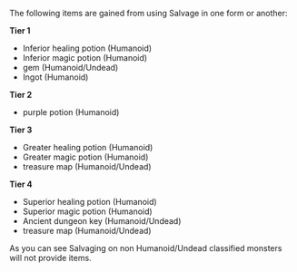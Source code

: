 ---
---
The following items are gained from using Salvage in one form or another:

**Tier 1**

*   Inferior healing potion (Humanoid)
*   Inferior magic potion (Humanoid)
*   gem (Humanoid/Undead)
*   Ingot (Humanoid)

**Tier 2**

*   purple potion (Humanoid)

**Tier 3**

*   Greater healing potion (Humanoid)
*   Greater magic potion (Humanoid)
*   treasure map (Humanoid/Undead)

**Tier 4**

*   Superior healing potion (Humanoid)
*   Superior magic potion (Humanoid)
*   Ancient dungeon key (Humanoid/Undead)
*   treasure map (Humanoid/Undead)

As you can see Salvaging on non Humanoid/Undead classified monsters will not provide items.